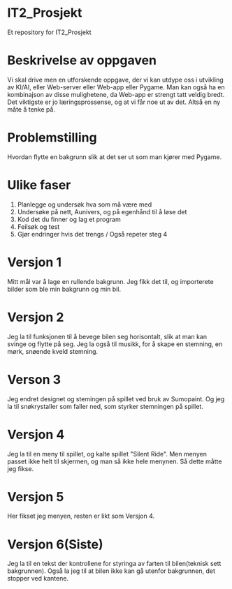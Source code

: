 # IT2_Prosjekt
Et repository for IT2_Prosjekt

# Beskrivelse av oppgaven
Vi skal drive men en utforskende oppgave, der vi kan utdype oss i utvikling av KI/AI, eller Web-server eller Web-app eller Pygame. Man kan også ha en kombinajson av disse mulighetene, da Web-app er strengt tatt veldig bredt.
Det viktigste er jo læringsprossense, og at vi får noe ut av det. Altså en ny måte å tenke på.

# Problemstilling
Hvordan flytte en bakgrunn slik at det ser ut som man kjører med Pygame.

# Ulike faser
1. Planlegge og undersøk hva som må være med
2. Undersøke på nett, Aunivers, og på egenhånd til å løse det
3. Kod det du finner og lag et program
4. Feilsøk og test
5. Gjør endringer hvis det trengs / Også repeter steg 4

# Versjon 1
Mitt mål var å lage en rullende bakgrunn. Jeg fikk det til, og importerete bilder som ble min bakgrunn og min bil.

# Versjon 2
Jeg la til funksjonen til å bevege bilen seg horisontalt, slik at man kan svinge og flytte på seg.
Jeg la også til musikk, for å skape en stemning, en mørk, snøende kveld stemning.

# Verson 3
Jeg endret designet og stemingen på spillet ved bruk av Sumopaint. Og jeg la til snøkrystaller som faller ned, som styrker stemningen på spillet.

# Versjon 4
Jeg la til en meny til spillet, og kalte spillet "Silent Ride". Men menyen passet ikke helt til skjermen, og man så ikke hele menynen. Så dette måtte jeg fikse.

# Versjon 5
Her fikset jeg menyen, resten er likt som Versjon 4.

# Versjon 6(Siste)
Jeg la til en tekst der kontrollene for styringa av farten til bilen(teknisk sett bakgrunnen).
Også la jeg til at bilen ikke kan gå utenfor bakgrunnen, det stopper ved kantene.









